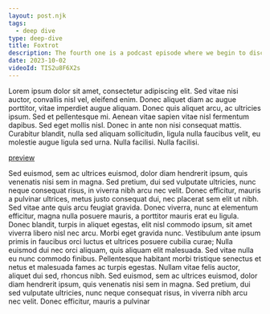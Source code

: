 ```yaml
---
layout: post.njk
tags:
  - deep dive
type: deep-dive
title: Foxtrot
description: The fourth one is a podcast episode where we begin to discuss things and stuff
date: 2023-10-02
videoId: TIS2u8F6X2s
---
```


<!-- dummy text paragraph -->

Lorem ipsum dolor sit amet, consectetur adipiscing elit. Sed vitae nisi auctor,
convallis nisl vel, eleifend enim. Donec aliquet diam ac augue porttitor, vitae
imperdiet augue aliquam. Donec quis aliquet arcu, ac ultricies ipsum. Sed et
pellentesque mi. Aenean vitae sapien vitae nisl fermentum dapibus. Sed eget
mollis nisl. Donec in ante non nisi consequat mattis. Curabitur blandit, nulla
sed aliquam sollicitudin, ligula nulla faucibus velit, eu molestie augue ligula
sed urna. Nulla facilisi. Nulla facilisi.

[preview](https://brenebrown.com/book/dare-to-lead/)

Sed euismod, sem ac ultrices euismod, dolor diam hendrerit ipsum, quis venenatis
nisi sem in magna. Sed pretium, dui sed vulputate ultricies, nunc neque
consequat risus, in viverra nibh arcu nec velit. Donec efficitur, mauris a
pulvinar ultrices, metus justo consequat dui, nec placerat sem elit ut nibh. Sed
vitae ante quis arcu feugiat gravida. Donec viverra, nunc at elementum
efficitur, magna nulla posuere mauris, a porttitor mauris erat eu ligula. Donec
blandit, turpis in aliquet egestas, elit nisl commodo ipsum, sit amet viverra
libero nisl nec arcu. Morbi eget gravida nunc. Vestibulum ante ipsum primis in
faucibus orci luctus et ultrices posuere cubilia curae; Nulla euismod dui nec
orci aliquam, quis aliquam elit malesuada. Sed vitae nulla eu nunc commodo
finibus. Pellentesque habitant morbi tristique senectus et netus et malesuada
fames ac turpis egestas. Nullam vitae felis auctor, aliquet dui sed, rhoncus
nibh. Sed euismod, sem ac ultrices euismod, dolor diam hendrerit ipsum, quis
venenatis nisi sem in magna. Sed pretium, dui sed vulputate ultricies, nunc
neque consequat risus, in viverra nibh arcu nec velit. Donec efficitur, mauris a
pulvinar
